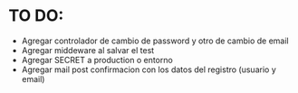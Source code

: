 # TO DO:
- Agregar controlador de cambio de password y otro de cambio de email
- Agregar middeware al salvar el test
- Agregar SECRET a production o entorno
- Agregar mail post confirmacion con los datos del registro (usuario y email)